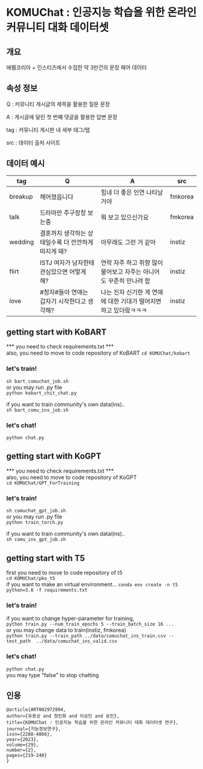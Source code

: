 # KOMUChat : 인공지능 학습을 위한 온라인 커뮤니티 대화 데이터셋

## 개요
에펨코리아 + 인스티즈에서 수집한 약 3만건의 문장 페어 데이터

## 속성 정보
Q : 커뮤니티 게시글의 제목을 활용한 질문 문장

A : 게시글에 달린 첫 번째 댓글을 활용한 답변 문장

tag : 커뮤니티 게시판 내 세부 태그/탭

src : 데이터 출처 사이트

## 데이터 예시
| tag | Q | A | src |
|-----------|-----------|-----------|-----------|
| breakup     | 헤어졌읍니다      |   힘내 더 좋은 인연 나타날거야    | fmkorea      |
| talk      | 드라마만 주구장창 보는중      | 뭐 보고 있으신가요      | fmkorea      |
| wedding      | 결혼까지 생각하는 상태일수록 더 깐깐하게 따지게 돼?     | 아무래도 그런 거 같아     | instiz     |
| flirt      | ISTJ 여자가 남자한테 관심있으면 어떻게 해?     | 연락 자주 하고 취향 많이 물어보고 자주는 아니어도 꾸준히 만나려 함     | instiz     |
| love       | #청자#들아 연애는 갑자기 시작한다고 생각해?    | 나는 진자 신기한 게 연애에 대한 기대가 떨어지면 하고 있더랔ㅋㅋㅋ      | instiz     |


## getting start with KoBART

*** you need to check requirements.txt ***  
also, you need to move to code repository of KoBART
```cd KOMUChat/kobart```  

### let's train!
```sh bart_comuchat_job.sh ```  
or you may run .py file  
```python kobart_chit_chat.py ```  

if you want to train community's own data(ins)..  
```sh bart_comu_ins_job.sh```  

### let's chat!
```python chat.py```

## getting start with KoGPT
*** you need to check requirements.txt ***  
also, you need to move to code repository of KoGPT  
```cd KOMUChat/GPT_ForTraining```  

### let's train!
```sh comuchat_gpt_job.sh ```  
or you may run .py file  
```python train_torch.py ```  

if you want to train community's own data(ins)..  
```sh comu_ins_gpt_job.sh```  

## getting start with T5
first you need to move to code repository of t5  
```cd KOMUChat/pko_t5```  
if you want to make an virtual environment...
```conda env create -n t5 python=3.8 -f requirements.txt```  

### let's train!
if you want to change hyper-parameter for training,  
```python train.py --num_train_epochs 5 --train_batch_size 16 ...```  
or you may change data to train(instiz, fmkorea)  
```python train.py --train_path ../data/comuchat_ins_train.csv --test_path  ../data/comuchat_ins_valid.csv```

### let's chat!
```python chat.py```  
you may type "false" to stop chatting  

## 인용
```
@article{ART002972994,
author={유용상 and 정민화 and 이승민 and 송민},
title={KOMUChat : 인공지능 학습을 위한 온라인 커뮤니티 대화 데이터셋 연구},
journal={지능정보연구},
issn={2288-4866},
year={2023},
volume={29},
number={2},
pages={219-240}
}
```
